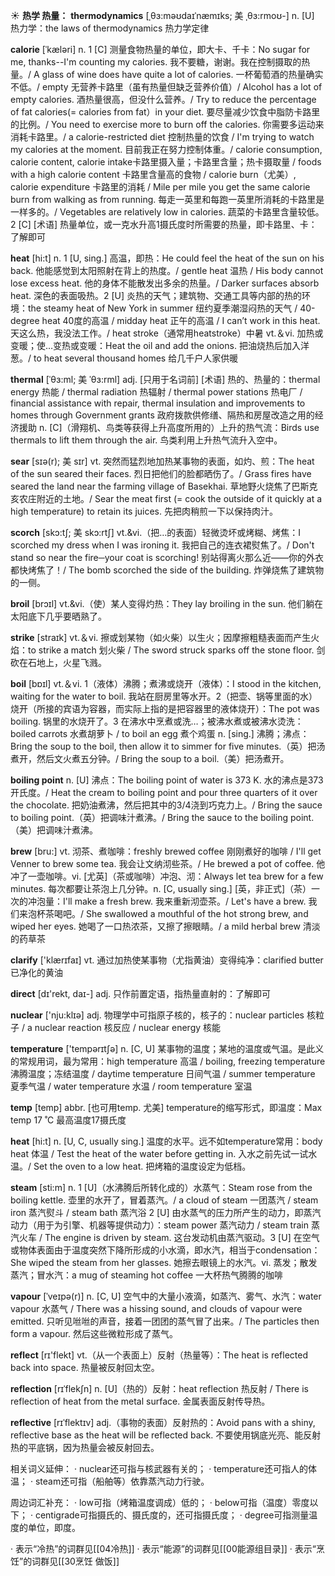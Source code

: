 ☀ <span class="category">**热学 热量：**</span>
<span class="vocabulary">**thermodynamics**</span> [ˌθɜ:məʊdaɪˈnæmɪks; 美 ˌθɜ:rmoʊ-]
<span class="definition">n. [U] 热力学：</span>the laws of thermodynamics 热力学定律
           
<span class="vocabulary">**calorie**</span> [ˈkæləri]
<span class="definition">n. 1 [C] 测量食物热量的单位，即大卡、千卡：</span>No sugar for me, thanks--I'm counting my calories. 我不要糖，谢谢。我在控制摄取的热量。/ A glass of wine does have quite a lot of calories. 一杯葡萄酒的热量确实不低。/ empty 无营养卡路里（虽有热量但缺乏营养价值）/ Alcohol has a lot of empty calories. 酒热量很高，但没什么营养。/ Try to reduce the percentage of fat calories(= calories from fat）in your diet. 要尽量减少饮食中脂防卡路里的比例。/ You need to exercise more to burn off the calories. 你需要多运动来消耗卡路里。/ a calorie-restricted diet 控制热量的饮食 / I'm trying to watch my calories at the moment. 目前我正在努力控制体重。/ calorie consumption, calorie content, calorie intake卡路里摄入量；卡路里含量；热卡摄取量 / foods with a high calorie content 卡路里含量高的食物 / calorie burn（尤美）, calorie expenditure 卡路里的消耗 / Mile per mile you get the same calorie burn from walking as from running. 每走一英里和每跑一英里所消耗的卡路里是一样多的。/ Vegetables are relatively low in calories. 蔬菜的卡路里含量较低。<span class="definition">2 [C] [术语] 热量单位，或一克水升高1摄氏度时所需要的热量，即卡路里、卡：</span>了解即可

<span class="vocabulary">**heat**</span> [hi:t] 
<span class="definition">n. 1 [U, sing.] 高温，即热：</span>He could feel the heat of the sun on his back. 他能感觉到太阳照射在背上的热度。/ gentle heat 温热 / His body cannot lose excess heat. 他的身体不能散发出多余的热量。/ Darker surfaces absorb heat. 深色的表面吸热。<span class="definition">2 [U] 炎热的天气；建筑物、交通工具等内部的热的环境：</span>the steamy heat of New York in summer 纽约夏季潮湿闷热的天气 / 40-degree heat 40度的高温 / midday heat 正午的高温 / I can’t work in this heat. 天这么热，我没法工作。/ heat stroke（通常用heatstroke）中暑 <span class="definition">vt.＆vi. 加热或变暖；使…变热或变暖：</span>Heat the oil and add the onions. 把油烧热后加入洋葱。/ to heat several thousand homes 给几千户人家供暖           
           
<span class="vocabulary">**thermal**</span> [ˈθɜ:ml; 美 ˈθɜ:rml]
<span class="definition">adj. [只用于名词前] [术语] 热的、热量的：</span>thermal energy 热能 / thermal radiation 热辐射 / thermal power stations 热电厂 / financial assistance with repair, thermal insulation and improvements to homes through Government grants 政府拨款供修缮、隔热和房屋改造之用的经济援助 <span class="definition">n. [C]（滑翔机、鸟类等获得上升高度所用的）上升的热气流：</span>Birds use thermals to lift them through the air. 鸟类利用上升热气流升入空中。           

<span class="vocabulary">**sear**</span> [sɪə(r); 美 sɪr]
<span class="definition">vt. 突然而猛烈地加热某事物的表面，如灼、煎：</span>The heat of the sun seared their faces. 烈日把他们的脸都晒伤了。/ Grass fires have seared the land near the farming village of Basekhai. 草地野火烧焦了巴斯克亥农庄附近的土地。/ Sear the meat first (= cook the outside of it quickly at a high temperature) to retain its juices. 先把肉稍煎一下以保持肉汁。
           
<span class="vocabulary">**scorch**</span> [skɔ:tʃ; 美 skɔ:rtʃ]
<span class="definition">vt.&vi.（把…的表面）轻微烫坏或烤糊、烤焦：</span>I scorched my dress when I was ironing it. 我把自己的连衣裙熨焦了。/ Don't stand so near the fire─your coat is scorching! 别站得离火那么近——你的外衣都快烤焦了！/ The bomb scorched the side of the building. 炸弹烧焦了建筑物的一侧。
           
<span class="vocabulary">**broil**</span> [brɔɪl]
<span class="definition">vt.&vi.（使）某人变得灼热：</span>They lay broiling in the sun. 他们躺在太阳底下几乎要晒熟了。

<span class="vocabulary">**strike**</span> [straɪk] 
<span class="definition">vt.＆vi. 擦或划某物（如火柴）以生火；因摩擦粗糙表面而产生火焰：</span>to strike a match 划火柴 / The sword struck sparks off the stone floor. 剑砍在石地上，火星飞溅。

<span class="vocabulary">**boil**</span> [bɒɪl] 
<span class="definition">vt.＆vi. 1（液体）沸腾；煮沸或烧开（液体）：</span>I stood in the kitchen, waiting for the water to boil. 我站在厨房里等水开。<span class="definition">2（把壶、锅等里面的水）烧开（所接的宾语为容器，而实际上指的是把容器里的液体烧开）：</span>The pot was boiling. 锅里的水烧开了。<span class="definition">3 在沸水中烹煮或洗…；被沸水煮或被沸水烫洗：</span>boiled carrots 水煮胡萝卜 / to boil an egg 煮个鸡蛋 <span class="definition">n. [sing.] 沸腾；沸点：</span>Bring the soup to the boil, then allow it to simmer for five minutes.（英）把汤煮开，然后文火煮五分钟。/ Bring the soup to a boil.（美）把汤煮开。
                      
<span class="vocabulary">**boiling point**</span>
<span class="definition">n. [U] 沸点：</span>The boiling point of water is 373 K. 水的沸点是373开氏度。/ Heat the cream to boiling point and pour three quarters of it over the chocolate. 把奶油煮沸，然后把其中的3/4浇到巧克力上。/ Bring the sauce to boiling point.（英）把调味汁煮沸。/ Bring the sauce to the boiling point.（美）把调味汁煮沸。

<span class="vocabulary">**brew**</span> [bru:]
<span class="definition">vt. 沏茶、煮咖啡：</span>freshly brewed coffee 刚刚煮好的咖啡 / I'll get Venner to brew some tea. 我会让文纳沏些茶。/ He brewed a pot of coffee. 他冲了一壶咖啡。<span class="definition">vi. [尤英]（茶或咖啡）冲泡、沏：</span>Always let tea brew for a few minutes. 每次都要让茶泡上几分钟。<span class="definition">n. [C, usually sing.] [英，非正式]（茶）一次的冲泡量：</span>I'll make a fresh brew. 我来重新沏壶茶。/ Let's have a brew. 我们来泡杯茶喝吧。/ She swallowed a mouthful of the hot strong brew, and wiped her eyes. 她喝了一口热浓茶，又擦了擦眼睛。/ a mild herbal brew 清淡的药草茶

<span class="vocabulary">**clarify**</span> ['klærɪfaɪ] 
<span class="definition">vt. 通过加热使某事物（尤指黄油）变得纯净：</span>clarified butter 已净化的黄油

<span class="vocabulary">**direct**</span> [dɪ'rekt, daɪ-] 
<span class="definition">adj. 只作前置定语，指热量直射的：</span>了解即可

<span class="vocabulary">**nuclear**</span> ['nju:klɪə] 
<span class="definition">adj. 物理学中可指原子核的，核子的：</span>nuclear particles 核粒子 / a nuclear reaction 核反应 / nuclear energy 核能

<span class="vocabulary">**temperature**</span> ['tempərɪtʃə] 
<span class="definition">n. [C, U] 某事物的温度；某地的温度或气温。是此义的常规用词，最为常用：</span>high temperature 高温 / boiling, freezing temperature 沸腾温度；冻结温度 / daytime temperature 日间气温 / summer temperature 夏季气温 / water temperature 水温 / room temperature 室温
           
<span class="vocabulary">**temp**</span> [temp]
<span class="definition">abbr. [也可用temp. 尤美] temperature的缩写形式，即温度：</span>Max temp 17 ˚C 最高温度17摄氏度

<span class="vocabulary">**heat**</span> [hi:t] 
<span class="definition">n. [U, C, usually sing.] 温度的水平。远不如temperature常用：</span>body heat 体温 / Test the heat of the water before getting in. 入水之前先试一试水温。/ Set the oven to a low heat. 把烤箱的温度设定为低档。

<span class="vocabulary">**steam**</span> [sti:m] 
<span class="definition">n. 1 [U]（水沸腾后所转化成的）水蒸气：</span>Steam rose from the boiling kettle. 壶里的水开了，冒着蒸汽。/ a cloud of steam 一团蒸汽 / steam iron 蒸汽熨斗 / steam bath 蒸汽浴 <span class="definition">2 [U] 由水蒸气的压力所产生的动力，即蒸汽动力（用于为引擎、机器等提供动力）：</span>steam power 蒸汽动力 / steam train 蒸汽火车 / The engine is driven by steam. 这台发动机由蒸汽驱动。<span class="definition">3 [U] 在空气或物体表面由于温度突然下降所形成的小水滴，即水汽，相当于condensation：</span>She wiped the steam from her glasses. 她擦去眼镜上的水汽。<span class="definition">vi. 蒸发；散发蒸汽；冒水汽：</span>a mug of steaming hot coffee 一大杯热气腾腾的咖啡
           
<span class="vocabulary">**vapour**</span> [ˈveɪpə(r)]
<span class="definition">n. [C, U] 空气中的大量小液滴，如蒸汽、雾气、水汽：</span>water vapour 水蒸气 / There was a hissing sound, and clouds of vapour were emitted. 只听见咝咝的声音，接着一团团的蒸气冒了出来。/ The particles then form a vapour. 然后这些微粒形成了蒸气。

<span class="vocabulary">**reflect**</span> [rɪ'flekt] 
<span class="definition">vt.（从一个表面上）反射（热量等）：</span>The heat is reflected back into space. 热量被反射回太空。
           
<span class="vocabulary">**reflection**</span> [rɪˈflekʃn]
<span class="definition">n. [U]（热的）反射：</span>heat reflection 热反射 / There is reflection of heat from the metal surface. 金属表面反射传导热。
           
<span class="vocabulary">**reflective**</span> [rɪˈflektɪv]
<span class="definition">adj.（事物的表面）反射热的：</span>Avoid pans with a shiny, reflective base as the heat will be reflected back. 不要使用锅底光亮、能反射热的平底锅，因为热量会被反射回去。

相关词义延伸：
· nuclear还可指与核武器有关的；
· temperature还可指人的体温；
· steam还可指（船舶等）依靠蒸汽动力行驶。

周边词汇补充：
· low可指（烤箱温度调成）低的；
· below可指（温度）零度以下；
· centigrade可指摄氏的、摄氏度的，还可指摄氏度；
· degree可指测量温度的单位，即度。

· 表示“冷热”的词群见[[04冷热]]
· 表示“能源”的词群见[[00能源组目录]]
· 表示“烹饪”的词群见[[30烹饪 做饭]]

